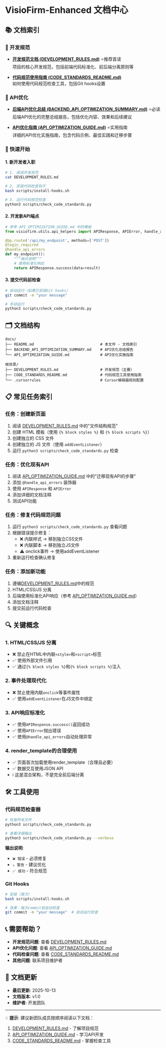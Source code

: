 # VisioFirm-Enhanced 文档中心

## 📚 文档索引

### 🎯 开发规范
- **[开发规范文档 (DEVELOPMENT_RULES.md)](../DEVELOPMENT_RULES.md)** ⭐推荐首读  
  项目的核心开发规范，包括前端代码标准化、前后端分离原则等

- **[代码规范使用指南 (CODE_STANDARDS_README.md)](../CODE_STANDARDS_README.md)**  
  如何使用代码规范检查工具，包括Git hooks设置

### 🔧 API优化
- **[后端API优化总结 (BACKEND_API_OPTIMIZATION_SUMMARY.md)](./BACKEND_API_OPTIMIZATION_SUMMARY.md)** ⭐必读  
  后端API优化的完整总结报告，包括优化内容、效果和后续建议

- **[API优化指南 (API_OPTIMIZATION_GUIDE.md)](./API_OPTIMIZATION_GUIDE.md)** ⭐实用指南  
  详细的API优化实施指南，包含代码示例、最佳实践和迁移步骤

### 📖 快速开始

#### 1. 新开发者入职
```bash
# 1. 阅读开发规范
cat DEVELOPMENT_RULES.md

# 2. 安装代码检查钩子
bash scripts/install-hooks.sh

# 3. 运行代码规范检查
python3 scripts/check_code_standards.py
```

#### 2. 开发新API端点
```python
# 参考 API_OPTIMIZATION_GUIDE.md 中的模板
from visiofirm.utils.api_helpers import APIResponse, APIError, handle_api_errors

@bp.route('/api/my_endpoint', methods=['POST'])
@login_required
@handle_api_errors
def my_endpoint():
    """端点说明"""
    # 使用标准化响应
    return APIResponse.success(data=result)
```

#### 3. 提交代码前检查
```bash
# 自动运行（如果已安装Git hooks）
git commit -m "your message"

# 手动运行
python3 scripts/check_code_standards.py
```

## 🗂️ 文档结构

```
docs/
├── README.md                              # 本文件 - 文档索引
├── BACKEND_API_OPTIMIZATION_SUMMARY.md    # API优化总结报告
└── API_OPTIMIZATION_GUIDE.md              # API优化实施指南

根目录/
├── DEVELOPMENT_RULES.md                   # 开发规范（主要）
├── CODE_STANDARDS_README.md               # 代码规范工具使用指南
└── .cursorrules                           # Cursor编辑器规则配置
```

## 📋 常见任务索引

### 任务：创建新页面
1. 阅读 [DEVELOPMENT_RULES.md](../DEVELOPMENT_RULES.md) 中的"文件结构规范"
2. 创建 HTML 模板（使用 `{% block styles %}` 和 `{% block scripts %}`）
3. 创建独立的 CSS 文件
4. 创建独立的 JS 文件（使用 `addEventListener`）
5. 运行 `python3 scripts/check_code_standards.py` 检查

### 任务：优化现有API
1. 阅读 [API_OPTIMIZATION_GUIDE.md](./API_OPTIMIZATION_GUIDE.md) 中的"迁移现有API的步骤"
2. 添加 `@handle_api_errors` 装饰器
3. 使用 `APIResponse` 和 `APIError`
4. 添加详细的文档注释
5. 测试API功能

### 任务：修复代码规范问题
1. 运行 `python3 scripts/check_code_standards.py` 查看问题
2. 根据错误提示修复：
   - ❌ 内联样式 → 移到独立CSS文件
   - ❌ 内联脚本 → 移到独立JS文件
   - ⚠️ onclick事件 → 使用addEventListener
3. 重新运行检查确认修复

### 任务：添加新功能
1. 遵循[DEVELOPMENT_RULES.md](../DEVELOPMENT_RULES.md)中的规范
2. HTML/CSS/JS 分离
3. 后端使用标准化API响应（参考 [API_OPTIMIZATION_GUIDE.md](./API_OPTIMIZATION_GUIDE.md)）
4. 添加文档注释
5. 提交前运行代码检查

## 🔍 关键概念

### 1. HTML/CSS/JS 分离
- ❌ 禁止在HTML中内联`<style>`和`<script>`标签
- ✅ 使用外部文件引用
- ✅ 通过`{% block styles %}`和`{% block scripts %}`注入

### 2. 事件处理现代化
- ❌ 禁止使用内联`onclick`等事件属性
- ✅ 使用`addEventListener`在JS文件中绑定

### 3. API响应标准化
- ✅ 使用`APIResponse.success()`返回成功
- ✅ 使用`APIError`抛出错误
- ✅ 使用`@handle_api_errors`自动处理异常

### 4. render_template的合理使用
- ✅ 页面首次加载使用render_template（合理且必要）
- ✅ 数据交互使用JSON API
- ℹ️ 这是混合架构，不是完全前后端分离

## 🛠️ 工具使用

### 代码规范检查器
```bash
# 检查所有文件
python3 scripts/check_code_standards.py

# 查看详细输出
python3 scripts/check_code_standards.py --verbose
```

**输出说明**:
- `❌ 错误` - 必须修复
- `⚠️ 警告` - 建议优化
- `✅ 成功` - 符合规范

### Git Hooks
```bash
# 安装（首次）
bash scripts/install-hooks.sh

# 效果：每次commit前自动检查
git commit -m "your message"  # 自动运行检查
```

## 📞 需要帮助？

- **开发规范问题**: 查看 [DEVELOPMENT_RULES.md](../DEVELOPMENT_RULES.md)
- **API优化问题**: 查看 [API_OPTIMIZATION_GUIDE.md](./API_OPTIMIZATION_GUIDE.md)
- **代码检查问题**: 查看 [CODE_STANDARDS_README.md](../CODE_STANDARDS_README.md)
- **其他问题**: 联系项目维护者

## 🔄 文档更新

- **最后更新**: 2025-10-13
- **文档版本**: v1.0
- **维护者**: 开发团队

---

💡 **提示**: 建议新团队成员按顺序阅读以下文档：
1. [DEVELOPMENT_RULES.md](../DEVELOPMENT_RULES.md) - 了解项目规范
2. [API_OPTIMIZATION_GUIDE.md](./API_OPTIMIZATION_GUIDE.md) - 学习API开发
3. [CODE_STANDARDS_README.md](../CODE_STANDARDS_README.md) - 掌握检查工具

